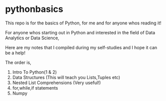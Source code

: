 # pythonbasics
This repo is for the basics of Python, for me and for anyone whos reading it!

For anyone whos starting out in Python and interested in the field of Data Analytics or Data Science,

Here are my notes that I compiled during my self-studies and I hope it can be a help!

The order is,
1. Intro To Python(1 & 2)
2. Data Structures (This will teach you Lists,Tuples etc)
3. Nested List Comprehensions (Very useful!)
4. for,while,if statements
5. Numpy
